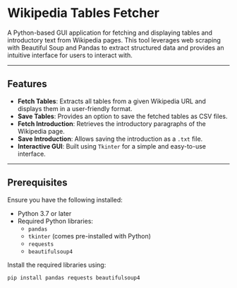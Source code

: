 # Wikipedia Tables Fetcher

A Python-based GUI application for fetching and displaying tables and introductory text from Wikipedia pages. This tool leverages web scraping with Beautiful Soup and Pandas to extract structured data and provides an intuitive interface for users to interact with.

---

## Features

- **Fetch Tables**: Extracts all tables from a given Wikipedia URL and displays them in a user-friendly format.
- **Save Tables**: Provides an option to save the fetched tables as CSV files.
- **Fetch Introduction**: Retrieves the introductory paragraphs of the Wikipedia page.
- **Save Introduction**: Allows saving the introduction as a `.txt` file.
- **Interactive GUI**: Built using `Tkinter` for a simple and easy-to-use interface.

---

## Prerequisites

Ensure you have the following installed:

- Python 3.7 or later
- Required Python libraries:
  - `pandas`
  - `tkinter` (comes pre-installed with Python)
  - `requests`
  - `beautifulsoup4`

Install the required libraries using:
```bash
pip install pandas requests beautifulsoup4

